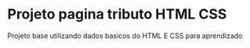 # Projeto pagina tributo HTML CSS
 Projeto base utilizando dados basicos do HTML E CSS para aprendizado
